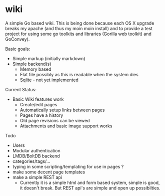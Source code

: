 wiki
====

A simple Go  based wiki.  This is being done because each OS X upgrade breaks my apache (and thus my moin moin install) and to provide a test project for using some go toolkits and libraries (Gorilla web toolkit) and GoConvey).

Basic goals:

* Simple markup (initially markdown)
* Simple backend(s)
    * Memory based
    * Flat file possibly as this is readable when the system dies
    * Sqlite - not yet implemented

Current Status:

* Basic Wiki features work
    * Create/edit pages
    * Automatically setup links between pages
    * Pages have a history
    * Old page revisions can be viewed
	* Attachments and basic image support works    

Todo

* Users
* Modular authentication
* LMDB/BoltDB backend
* categories/tags/...
* typing in some scripting/templating for use in pages ?
* make some decent page templates
* make a simple REST api
    * Currently it is a simple html and form based system, simple is good, it doesn't break.  But REST api's are simple and open up possibilties.

